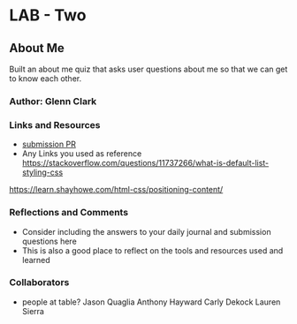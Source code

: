 # LAB - Two

## About Me

Built an about me quiz that asks user questions about me so that we can get to know each other.

### Author: Glenn Clark

### Links and Resources
* [submission PR](https://developer.mozilla.org/en-US/docs/Web/JavaScript/Reference/Global_Objects/String/toLowerCase)
* Any Links you used as reference
https://stackoverflow.com/questions/11737266/what-is-default-list-styling-css

https://learn.shayhowe.com/html-css/positioning-content/
### Reflections and Comments
* Consider including the answers to your daily journal and submission questions here
* This is also a good place to reflect on the tools and resources used and learned

### Collaborators
* people at table?
Jason Quaglia
Anthony Hayward
Carly Dekock
Lauren Sierra